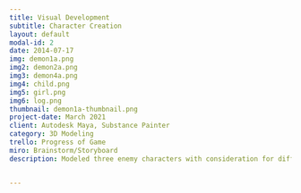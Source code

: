 ```yaml
---
title: Visual Development
subtitle: Character Creation
layout: default
modal-id: 2
date: 2014-07-17
img: demon1a.png
img2: demon2a.png
img3: demon4a.png
img4: child.png
img5: girl.png
img6: log.png
thumbnail: demon1a-thumbnail.png
project-date: March 2021
client: Autodesk Maya, Substance Painter
category: 3D Modeling
trello: Progress of Game
miro: Brainstorm/Storyboard
description: Modeled three enemy characters with consideration for different attributes such as the big muscled enemy with slow movement speed, and the small-footed enemy with fast movement speed. Modeled a faceless child and textured with dirt to convey it has been walking around the forest environment. Modeled a big log and boulder for the objects the player could switch positions with. Textured to blend in with the environment but slightly brightened to help player differentiate switchable/non-switchable objects.


---
```

